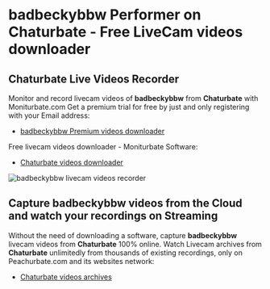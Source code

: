 # badbeckybbw Performer on Chaturbate - Free LiveCam videos downloader

## Chaturbate Live Videos Recorder

Monitor and record livecam videos of **badbeckybbw** from **Chaturbate** with Moniturbate.com
Get a premium trial for free by just and only registering with your Email address:
* [badbeckybbw Premium videos downloader](https://moniturbate.com/request-demo-licence-key.html)

Free livecam videos downloader - Moniturbate Software:
* [Chaturbate videos downloader](https://moniturbate.com/moniturbate-download-software.html)

![badbeckybbw livecam videos recorder](https://peachurnet.com/templates/moniturbate-software.png)


## Capture badbeckybbw videos from the Cloud and watch your recordings on Streaming

Without the need of downloading a software, capture **badbeckybbw** livecam videos from **Chaturbate** 100% online.
Watch Livecam archives from **Chaturbate** unlimitedly from thousands of existing recordings, only on Peachurbate.com and its websites network:
* [Chaturbate videos archives](https://peachurnet.com/)
